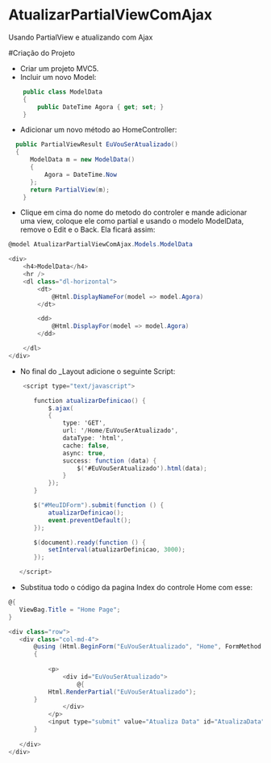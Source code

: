 # AtualizarPartialViewComAjax
Usando PartialView e atualizando com Ajax

#Criação do Projeto
 - Criar um projeto MVC5.
 - Incluir um novo Model:
```c#
    public class ModelData
    {
        public DateTime Agora { get; set; }
    }
```
 - Adicionar um novo método ao HomeController:
```c#
  public PartialViewResult EuVouSerAtualizado()
  {
      ModelData m = new ModelData()
      {
          Agora = DateTime.Now
      };
      return PartialView(m);
    }
```
- Clique em cima do nome do metodo do controler e mande adicionar uma view, coloque ele como partial e usando o modelo ModelData, remove o Edit e o Back. Ela ficará assim:
```c#
@model AtualizarPartialViewComAjax.Models.ModelData

<div>
    <h4>ModelData</h4>
    <hr />
    <dl class="dl-horizontal">
        <dt>
            @Html.DisplayNameFor(model => model.Agora)
        </dt>

        <dd>
            @Html.DisplayFor(model => model.Agora)
        </dd>

    </dl>
</div>
```
 - No final do _Layout adicione o seguinte Script:
 ```c#
     <script type="text/javascript">

        function atualizarDefinicao() {
            $.ajax(
            {
                type: 'GET',
                url: '/Home/EuVouSerAtualizado',
                dataType: 'html',
                cache: false,
                async: true,
                success: function (data) {
                    $('#EuVouSerAtualizado').html(data);
                }
            });
        }

        $("#MeuIDForm").submit(function () {
            atualizarDefinicao();
            event.preventDefault();
        });

        $(document).ready(function () {
            setInterval(atualizarDefinicao, 3000);
        });

    </script>
```
 - Substitua todo o código da pagina Index do controle Home com esse:
 ```c#
 @{
    ViewBag.Title = "Home Page";
}

<div class="row">
    <div class="col-md-4">
        @using (Html.BeginForm("EuVouSerAtualizado", "Home", FormMethod.Post, new {@id="MeuIDForm" }))
        {
        
            <p>
                <div id="EuVouSerAtualizado">
                    @{
            Html.RenderPartial("EuVouSerAtualizado");
        }
                </div>
            </p>
            <input type="submit" value="Atualiza Data" id="AtualizaData" class="btn btn-default" />
        }
        
    </div>
</div>
```
